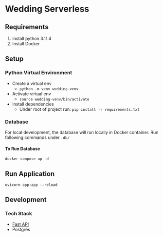 # Wedding Serverless

## Requirements

1. Install python 3.11.4
2. Install Docker

## Setup

### Python Virtual Environment

* Create a virtual env
    * `python -m venv wedding-venv`
* Activate virtual env
    * `source wedding-venv/bin/activate`
* Install dependencies
    * Under root of project run: `pip install -r requirements.txt`

### Database

For local development, the database will run locally in Docker container. Run following commands under `.db/`

#### To Run Database

`docker compose up -d`

## Run Application

`uvicorn app:app --reload`

## Development

### Tech Stack

* [Fast API](https://fastapi.tiangolo.com/)
* Postgres